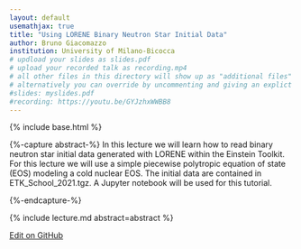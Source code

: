 ```yaml
---
layout: default
usemathjax: true
title: "Using LORENE Binary Neutron Star Initial Data"
author: Bruno Giacomazzo
institution: University of Milano-Bicocca
# updload your slides as slides.pdf
# upload your recorded talk as recording.mp4
# all other files in this directory will show up as "additional files"
# alternatively you can override by uncommenting and giving an explict URL:
#slides: myslides.pdf
#recording: https://youtu.be/GYJzhxWWBB8
---
```

{% include base.html %}

{%-capture abstract-%}
In this lecture we will learn how to read binary neutron star initial data generated with LORENE within the Einstein Toolkit. For this lecture we will use a simple piecewise polytropic equation of state (EOS) modeling a cold nuclear EOS. The initial data are contained in ETK_School_2021.tgz. A Jupyter notebook will be used for this tutorial.

{%-endcapture-%}

<div class="col-xs-12" markdown="1">
{% include lecture.md abstract=abstract %}

[Edit on GitHub](https://github.com/EinsteinToolkit/et2021uiuc/edit/master/{{page.path}})
</div>
